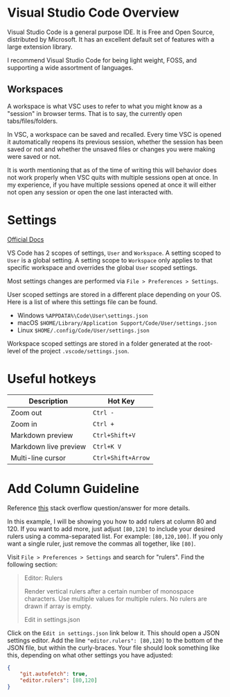 [comment]: # (Markdown Metadata)
[comment]: # (Intended to use Github markdown processing rules)
[comment]: # (Line width should not exceed 80 for pleasant terminal reading)
[comment]: # (Except when the content is a URL or other continuous data stream)
[comment]: # (-----------------This line is max-width--------------------------)

# Visual Studio Code Overview

Visual Studio Code is a general purpose IDE. It is Free and Open Source, 
distributed by Microsoft. It has an excellent default set of features with 
a large extension library.

I recommend Visual Studio Code for being light weight, FOSS, and supporting 
a wide assortment of languages.

## Workspaces

A workspace is what VSC uses to refer to what you might know as a "session" 
in browser terms. That is to say, the currently open tabs/files/folders.

In VSC, a workspace can be saved and recalled. Every time VSC is opened it 
automatically reopens its previous session, whether the session has been 
saved or not and whether the unsaved files or changes you were making were 
saved or not.

It is worth mentioning that as of the time of writing this will behavior does 
not work properly when VSC quits with multiple sessions open at once. In my 
experience, if you have multiple sessions opened at once it will either not 
open any session or open the one last interacted with.


# Settings

[Official Docs](https://code.visualstudio.com/docs/getstarted/settings)

VS Code has 2 scopes of settings, `User` and `Workspace`. A setting scoped to 
`User` is a global setting. A setting scope to `Workspace` only applies to 
that specific workspace and overrides the global `User` scoped settings.

Most settings changes are performed via `File > Preferences > Settings`.

User scoped settings are stored in a different place depending on your OS. 
Here is a list of where this settings file can be found.

- Windows `%APPDATA%\Code\User\settings.json`
- macOS `$HOME/Library/Application Support/Code/User/settings.json`
- Linux `$HOME/.config/Code/User/settings.json`

Workspace scoped settings are stored in a folder generated at the root-level 
of the project `.vscode/settings.json`.



# Useful hotkeys

| Description               | Hot Key               |
| ------------------------- | --------------------- |
| Zoom out                  | `Ctrl -`              |
| Zoom in                   | `Ctrl +`              |
| Markdown preview          | `Ctrl+Shift+V`        |
| Markdown live preview     | `Ctrl+K V`            |
| Multi-line cursor         | `Ctrl+Shift+Arrow`    |


# Add Column Guideline

Reference 
[this](https://stackoverflow.com/questions/29968499/vertical-rulers-in-visual-studio-code) 
stack overflow question/answer for more details.

In this example, I will be showing you how to add rulers at column 80 and 120. 
If you want to add more, just adjust `[80,120]` to include your desired rulers 
using a comma-separated list. For example: `[80,120,100]`. If you only want a 
single ruler, just remove the commas all together, like `[80]`.

Visit `File > Preferences > Settings` and search for "rulers". Find the 
following section:

> Editor: Rulers
> 
> Render vertical rulers after a certain number of monospace characters. Use 
> multiple values for multiple rulers. No rulers are drawn if array is empty.
> 
> Edit in settings.json

Click on the `Edit in settings.json` link below it. This should open a JSON 
settings editor. Add the line `"editor.rulers": [80,120]` to the bottom of the 
JSON file, but within the curly-braces. Your file should look something like 
this, depending on what other settings you have adjusted:

```JSON
{
    "git.autofetch": true,
    "editor.rulers": [80,120]
}
```
